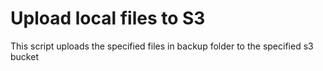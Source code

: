 # Upload local files to S3

This script uploads the specified files in backup folder to the specified s3 bucket
